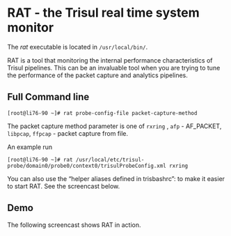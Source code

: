 # RAT - the Trisul real time system monitor

The *rat* executable is located in `/usr/local/bin/`.

RAT is a tool that monitoring the internal performance characteristics
of Trisul pipelines. This can be an invaluable tool when you are trying
to tune the performance of the packet capture and analytics pipelines.

## Full Command line

    [root@li76-90 ~]# rat probe-config-file packet-capture-method

The packet capture method parameter is one of `rxring` , `afp` -
AF\_PACKET, `libpcap`, `ffpcap` - packet capture from file.

An example run

    [root@li76-90 ~]# rat /usr/local/etc/trisul-probe/domain0/probe0/context0/trisulProbeConfig.xml rxring 

You can also use the “helper aliases defined in trisbashrc”: to make it
easier to start RAT. See the screencast below.

## Demo

The following screencast shows RAT in action.

<asciinema-player src="cast/rat.cast" poster="npt:0:6" ></asciinema-player>
